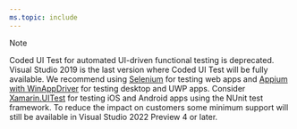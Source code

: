 ```yaml
---
ms.topic: include
---
```

> [!NOTE]
> Coded UI Test for automated UI-driven functional testing is deprecated. Visual Studio 2019 is the last version where Coded UI Test will be fully available. We recommend using [Selenium](https://docs.seleniumhq.org/) for testing web apps and [Appium with WinAppDriver](https://github.com/Microsoft/WinAppDriver) for testing desktop and UWP apps. Consider [Xamarin.UITest](/appcenter/test-cloud/uitest/) for testing iOS and Android apps using the NUnit test framework. To reduce the impact on customers some minimum support will still be available in Visual Studio 2022 Preview 4 or later.
